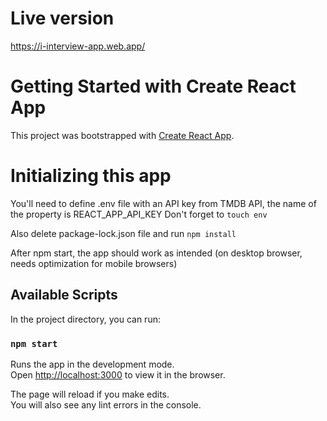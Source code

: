 # Live version
https://i-interview-app.web.app/

# Getting Started with Create React App

This project was bootstrapped with [Create React App](https://github.com/facebook/create-react-app).

# Initializing this app
You'll need to define .env file with an API key from TMDB API, the name of the property is REACT_APP_API_KEY
Don't forget to `touch env`

Also delete package-lock.json file and run `npm install`

After npm start, the app should work as intended (on desktop browser, needs optimization for mobile browsers)

## Available Scripts

In the project directory, you can run:

### `npm start`

Runs the app in the development mode.\
Open [http://localhost:3000](http://localhost:3000) to view it in the browser.

The page will reload if you make edits.\
You will also see any lint errors in the console.
